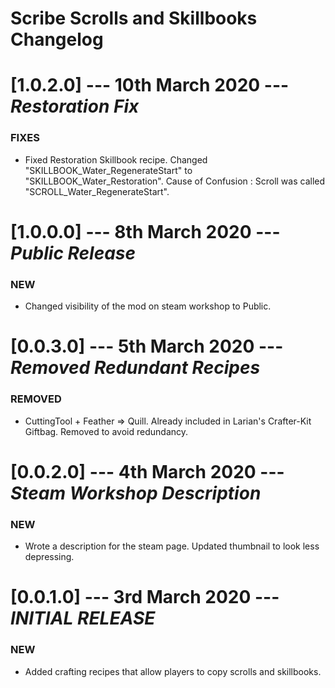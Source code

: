 Scribe Scrolls and Skillbooks Changelog
=======
# [1.0.2.0] --- 10th March 2020 --- *_Restoration Fix_*
### FIXES
*   Fixed Restoration Skillbook recipe. Changed "SKILLBOOK_Water_RegenerateStart" to "SKILLBOOK_Water_Restoration". Cause of Confusion : Scroll was called "SCROLL_Water_RegenerateStart".

# [1.0.0.0] --- 8th March 2020 --- *_Public Release_*
###	NEW
*	Changed visibility of the mod on steam workshop to Public.

# [0.0.3.0] --- 5th March 2020 --- *_Removed Redundant Recipes_*
### REMOVED
*   CuttingTool + Feather => Quill. Already included in Larian's Crafter-Kit Giftbag. Removed to avoid redundancy.

# [0.0.2.0] --- 4th March 2020 --- *_Steam Workshop Description_*
### NEW
*   Wrote a description for the steam page. Updated thumbnail to look less depressing.

# [0.0.1.0] --- 3rd March 2020 --- *_INITIAL RELEASE_*
###	NEW
*	Added crafting recipes that allow players to copy scrolls and skillbooks.

